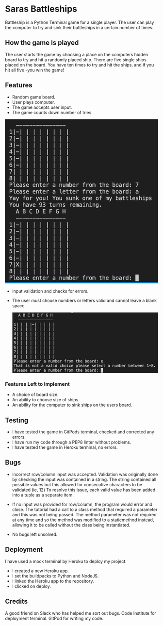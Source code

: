 # Saras Battleships

Battleship is a Python Terminal game for a single player. The user can play the computer to try and sink their battleships in a certain number of times.

## How the game is played

The user starts the game by choosing a place on the computers hidden board to try and hit a randomly placed ship. There are five single ships placed on the board. You have ten times to try and hit the ships, and if you hit all five -you win the game!

## Features

  - Random game board.
  - User plays computer.
  - The game accepts user input.
  - The game counts down number of tries.

  ![Screenshot](docs/screenshot2.png)

  - Input validation and checks for errors.            
  - The user must choose numbers or letters valid and cannot leave a blank space.

    ![Screenshot](docs/screenshot3.png)

### Features Left to Implement

- A choice of board size.
- An ability to choose size of ships.
- An ability for the computer to sink ships on the users board.

## Testing

- I have tested the game in GitPods terminal, checked and corrected any errors.
- I have run my code through a PEP8 linter without problems.
- I have tested the game in Heroku terminal, no errors.

## Bugs

- Incorrect row/column input was accepted.
Validation was originally done by checking the input was contained in a string. The string contained all possible values but this allowed for consecutive characters to be validated (ie, 12)
To resolve this issue, each valid value has been added into a tuple as a separate item.
-  If no input was provided for row/column, the program would error and close.
The tutorial had a call to a class method that required a parameter and this was not being passed.
The method parameter was not required at any time and so the method was modified to a staticmethod instead, allowing it to be called without the class being instantiated.

- No bugs left unsolved.

## Deployment
I have used a mock terminal by Heroku to deploy my project.
- I created a new Heroku app.
- I set the buildpacks to Python and NodeJS.
- I linked the Heroku app to the repository.
- I clicked on deploy.

## Credits
A good friend on Slack who has helped me sort out bugs.
Code Institute for deployment terminal.
GitPod for writing my code.